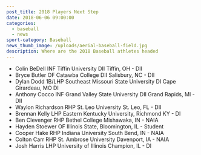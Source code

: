 ```yaml
---
post_title: 2018 Players Next Step
date: 2018-06-06 09:00:00
categories:
  - baseball
  - news
sport-category: Baseball
news_thumb_image: /uploads/aerial-baseball-field.jpg
description: Where are the 2018 Baseball athletes headed
---
```


* Colin BeDell INF Tiffin University DII Tiffin, OH - DII
* Bryce Butler OF Catawba College DII Salisbury, NC - DII
* Dylan Dodd 1B/LHP Southeast Missouri State University DI Cape Girardeau, MO DI
* Anthony Cocco INF Grand Valley State University DII Grand Rapids, MI - DII
* Waylon Richardson RHP St. Leo University St. Leo, FL - DII
* Brennan Kelly LHP Eastern Kentucky University, Richmond KY - DI
* Ben Clevenger RHP Bethel College Mishawaka, IN - NAIA
* Hayden Stoewer OF Illinois State, Bloomington, IL - Student
* Cooper Hake RHP Indiana University South Bend, IN - NAIA
* Colton Carr RHP St. Ambrose University Davenport, IA - NAIA
* Josh Harris LHP University of Illinois Champion, IL - DI
